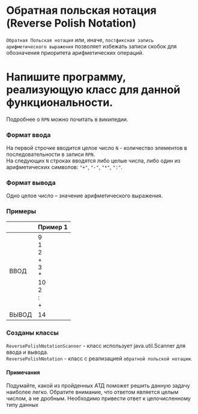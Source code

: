 # Обратная польская нотация (Reverse Polish Notation)

`Обратная Польская нотация` или, иначе, `постфиксная запись арифметического выражения` позволяет избежать записи скобок для
обозначения приоритета арифметических операций. <br>

# Напишите программу, реализующую класс для данной функциональности. 

Подробнее о `RPN` можно почитать в википедии. <br>

### Формат ввода

На первой строчке вводится целое число `N` - количество элементов в последовательности в записи `RPN`. <br>
На следующих `N` строках вводятся либо целые числа, либо один из арифметических символов: `"+"`, `"-"`, `"*"`, `":"`. <br>

### Формат вывода

Одно целое число – значение арифметического выражения. <br>

### Примеры

|        | Пример 1                                        | 
|--------|-------------------------------------------------|
| ВВОД   | 9<br>1<br>2<br>+<br>3<br>*<br>10<br>2<br>:<br>+ | 
| ВЫВОД  | 14                                              | 


### Созданы классы

`ReversePolishNotationScanner` - класс использует java.util.Scanner для ввода и вывода. <br>
`ReversePolishNotation` - класс с реализацией `обратной польской нотации`.


#### Примечания
Подумайте, какой из пройденных АТД поможет решить данную задачу наиболее легко.
Обратите внимание, что ответом является целым числом, а не дробным. Необходимо привести ответ к целочисленному типу данных

